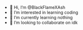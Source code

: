 - 👋 Hi, I’m @BlackFlameXAsh
- 👀 I’m interested in learning coding
- 🌱 I’m currently learning nothing
- 💞️ I’m looking to collaborate on idk
  

<!---
Noobdano/Noobdano is a ✨ special ✨ repository because its `README.md` (this file) appears on your GitHub profile.
You can click the Preview link to take a look at your changes.
--->
